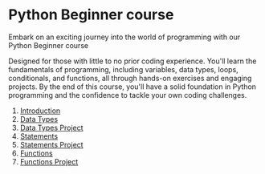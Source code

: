# Python Beginner course
Embark on an exciting journey into the world of programming with our Python Beginner course 

Designed for those with little to no prior coding experience. You'll learn the fundamentals of programming, including variables, data types, loops, conditionals, and functions, all through hands-on exercises and engaging projects. By the end of this course, you'll have a solid foundation in Python programming and the confidence to tackle your own coding challenges.

1. [Introduction](https://github.com/savanarohit/Python/tree/main/1_Introduction)
2. [Data Types](https://github.com/savanarohit/Python/tree/main/3_Data_Types) 
3. [Data Types Project](https://github.com/savanarohit/Python/tree/main/4_Data_Types_Project)
4. [Statements](https://github.com/savanarohit/Python/tree/main/5_Statements)
5. [Statements Project](https://github.com/savanarohit/Python/tree/main/6_Statements_Project)
6. [Functions](https://github.com/savanarohit/Python/tree/main/7_Functions)
7. [Functions Project](https://github.com/savanarohit/Python/tree/main/8_Functions_Project)

